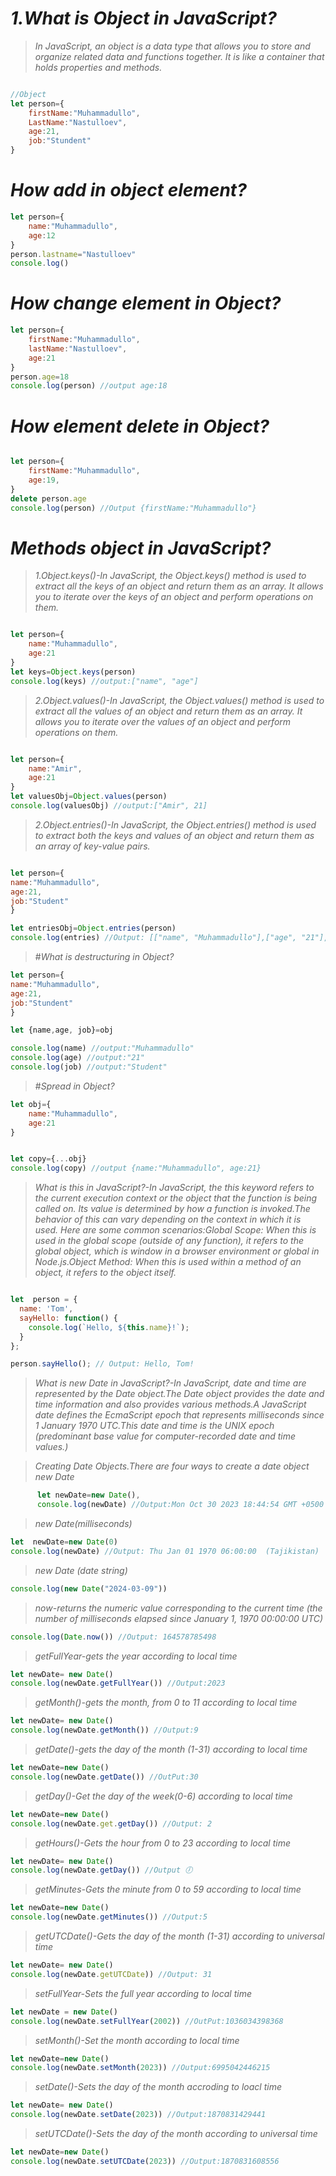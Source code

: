 # _1.What is Object in JavaScript?_
> _In JavaScript, an object is a data type that allows you to store and organize related data and functions together. It is like a container that holds properties and methods._
```js

//Object
let person={
    firstName:"Muhammadullo",
    LastName:"Nastulloev",
    age:21,
    job:"Stundent"
}

```
# _How add in object element?_
```js
let person={
    name:"Muhammadullo",
    age:12
}
person.lastname="Nastulloev"
console.log()
```

# _How change element in Object?_
```js
let person={
    firstName:"Muhammadullo",
    lastName:"Nastulloev",
    age:21
}
person.age=18
console.log(person) //output age:18
```
# _How element delete in Object?_
```js

let person={
    firstName:"Muhammadullo",
    age:19,
}
delete person.age
console.log(person) //Output {firstName:"Muhammadullo"}

```

# _Methods object in JavaScript?_
>_1.Object.keys()-In JavaScript, the Object.keys() method is used to extract all the keys of an object and return them as an array. It allows you to iterate over the keys of an object and perform operations on them._

```js

let person={
    name:"Muhammadullo",
    age:21
}
let keys=Object.keys(person)
console.log(keys) //output:["name", "age"]
```
>_2.Object.values()-In JavaScript, the Object.values() method is used to extract all the values of an object and return them as an array. It allows you to iterate over the values of an object and perform operations on them._

```js

let person={
    name:"Amir",
    age:21
}
let valuesObj=Object.values(person)
console.log(valuesObj) //output:["Amir", 21]

```
> _2.Object.entries()-In JavaScript, the Object.entries() method is used to extract both the keys and values of an object and return them as an array of key-value pairs._

```js

let person={
name:"Muhammadullo",
age:21,
job:"Student"
}

let entriesObj=Object.entries(person)
console.log(entries) //Output: [["name", "Muhammadullo"],["age", "21"],["job","student"]]
```

> #_What is destructuring in Object?_

```js
let person={
name:"Muhammadullo",
age:21,
job:"Stundent"
}

let {name,age, job}=obj

console.log(name) //output:"Muhammadullo"
console.log(age) //output:"21"
console.log(job) //output:"Student"
```


> #_Spread in Object?_

```js
let obj={
    name:"Muhammadullo",
    age:21
}


let copy={...obj}
console.log(copy) //output {name:"Muhammadullo", age:21}

```


> _What is this in JavaScript?-In JavaScript, the this keyword refers to the current execution context or the object that the function is being called on. Its value is determined by how a function is invoked.The behavior of this can vary depending on the context in which it is used. Here are some common scenarios:Global Scope: When this is used in the global scope (outside of any function), it refers to the global object, which is window in a browser environment or global in Node.js.Object Method: When this is used within a method of an object, it refers to the object itself._

```js

let  person = {
  name: 'Tom',
  sayHello: function() {
    console.log(`Hello, ${this.name}!`);
  }
};

person.sayHello(); // Output: Hello, Tom!


```

> _What is new Date in JavaScript?-In JavaScript, date and time are represented by the Date object.The Date object provides the date and time information and also provides various methods.A JavaScript date defines the EcmaScript epoch that represents milliseconds since 1 January 1970 UTC.This date and time is the UNIX epoch (predominant base value for computer-recorded date and time values.)_

> _Creating Date Objects.There are four ways to create a date object_
> _new Date_
```js
      let newDate=new Date(),
      console.log(newDate) //Output:Mon Oct 30 2023 18:44:54 GMT +0500 (Tajikistan)
```
> _new Date(milliseconds)_

```js
let  newDate=new Date(0)
console.log(newDate) //Output: Thu Jan 01 1970 06:00:00  (Tajikistan)
```
> _new Date (date string)_
```js
console.log(new Date("2024-03-09"))
```
> _now-returns the numeric value corresponding to the current time (the number of milliseconds elapsed since January 1, 1970 00:00:00 UTC)_
```js
console.log(Date.now()) //Output: 164578785498
```
> _getFullYear-gets the year according to local time_
```js
let newDate= new Date()
console.log(newDate.getFullYear()) //Output:2023
```
> _getMonth()-gets the month, from 0 to 11 according to local time_
```js
let newDate= new Date()
console.log(newDate.getMonth()) //Output:9
```
> _getDate()-gets the day of the month (1-31) according to local time_
```js
let newDate=new Date()
console.log(newDate.getDate()) //OutPut:30   
```
> _getDay()-Get the day of the week(0-6) according to local time_
```js
let newDate=new Date()
console.log(newDate.get.getDay()) //Output: 2
```
> _getHours()-Gets the hour from 0 to 23 according to local time_
```js
let newDate= new Date()
console.log(newDate.getDay()) //Output 🕖
```
> _getMinutes-Gets the minute from 0 to 59 according to local time_
```js
let newDate=new Date()
console.log(newDate.getMinutes()) //Output:5
```
> _getUTCDate()-Gets the day of the month (1-31) according to universal  time_
```js
let newDate= new Date()
console.log(newDate.getUTCDate)) //Output: 31
```
> _setFullYear-Sets the full year according to local time_
```js
let newDate = new Date()
console.log(newDate.setFullYear(2002)) //OutPut:1036034398368
```
> _setMonth()-Set the month according to local time_
```js
let newDate=new Date()
console.log(newDate.setMonth(2023)) //Output:6995042446215
```
> _setDate()-Sets the day  of the month accroding to loacl time_
```js
let newDate= new Date()
console.log(newDate.setDate(2023)) //Output:1870831429441
```
> _setUTCDate()-Sets the day of the month according to universal time_
```js
let newDate=new Date()
console.log(newDate.setUTCDate(2023)) //Output:1870831608556
```
